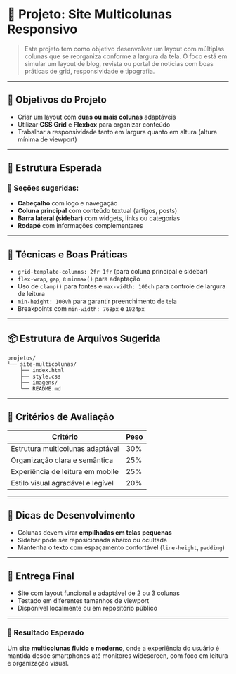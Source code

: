 # 🧭 Projeto: Site Multicolunas Responsivo

> Este projeto tem como objetivo desenvolver um layout com múltiplas colunas que se reorganiza conforme a largura da tela. O foco está em simular um layout de blog, revista ou portal de notícias com boas práticas de grid, responsividade e tipografia.

---

## 🎯 Objetivos do Projeto

- Criar um layout com **duas ou mais colunas** adaptáveis
- Utilizar **CSS Grid** e **Flexbox** para organizar conteúdo
- Trabalhar a responsividade tanto em largura quanto em altura (altura mínima de viewport)

---

## 🧱 Estrutura Esperada

### 🔹 Seções sugeridas:

- **Cabeçalho** com logo e navegação
- **Coluna principal** com conteúdo textual (artigos, posts)
- **Barra lateral (sidebar)** com widgets, links ou categorias
- **Rodapé** com informações complementares

---

## 🧰 Técnicas e Boas Práticas

- `grid-template-columns: 2fr 1fr` (para coluna principal e sidebar)
- `flex-wrap`, `gap`, e `minmax()` para adaptação
- Uso de `clamp()` para fontes e `max-width: 100ch` para controle de largura de leitura
- `min-height: 100vh` para garantir preenchimento de tela
- Breakpoints com `min-width: 768px` e `1024px`

---

## 📦 Estrutura de Arquivos Sugerida

```
projetos/
└── site-multicolunas/
    ├── index.html
    ├── style.css
    ├── imagens/
    └── README.md
```

---

## 🧪 Critérios de Avaliação

| Critério                          | Peso |
| --------------------------------- | ---- |
| Estrutura multicolunas adaptável  | 30%  |
| Organização clara e semântica     | 25%  |
| Experiência de leitura em mobile  | 25%  |
| Estilo visual agradável e legível | 20%  |

---

## 🧠 Dicas de Desenvolvimento

- Colunas devem virar **empilhadas em telas pequenas**
- Sidebar pode ser reposicionada abaixo ou ocultada
- Mantenha o texto com espaçamento confortável (`line-height`, `padding`)

---

## 🚀 Entrega Final

- Site com layout funcional e adaptável de 2 ou 3 colunas
- Testado em diferentes tamanhos de viewport
- Disponível localmente ou em repositório público

---

### 🏁 Resultado Esperado

Um **site multicolunas fluido e moderno**, onde a experiência do usuário é mantida desde smartphones até monitores widescreen, com foco em leitura e organização visual.

